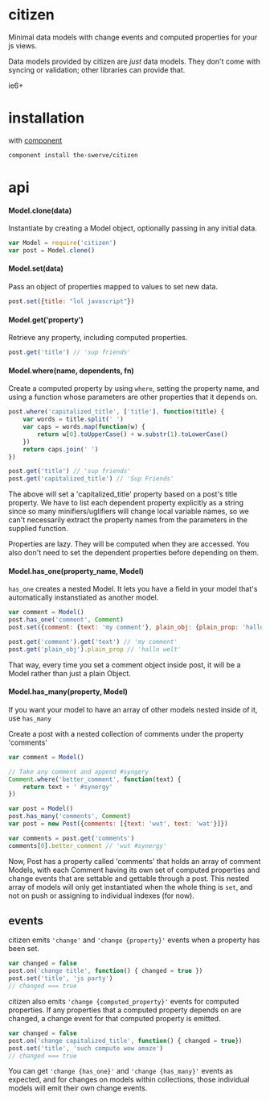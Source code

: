 # citizen

Minimal data models with change events and computed properties for your js views.

Data models provided by citizen are _just_ data models. They don't come with
syncing or validation; other libraries can provide that.

ie6+

# installation

with [component](https://github.com/component/component)

```sh
component install the-swerve/citizen
```

# api

#### Model.clone(data)

Instantiate by creating a Model object, optionally passing in any initial data.

```js
var Model = require('citizen')
var post = Model.clone()
```

#### Model.set(data)

Pass an object of properties mapped to values to set new data.

```js
post.set({title: "lol javascript"})
```

#### Model.get('property')

Retrieve any property, including computed properties.

```js
post.get('title') // 'sup friends'
```

#### Model.where(name, dependents, fn)

Create a computed property by using `where`, setting the property name, and
using a function whose parameters are other properties that it depends on.

```js
post.where('capitalized_title', ['title'], function(title) {
	var words = title.split(' ')
	var caps = words.map(function(w) {
		return w[0].toUpperCase() + w.substr(1).toLowerCase()
	})
	return caps.join(' ')
})

post.get('title') // 'sup friends'
post.get('capitalized_title') // 'Sup Friends'
```

The above will set a 'capitalized_title' property based on a post's title property. We have to list each dependent property explicitly as a string since so many minifiers/uglifiers will change local variable names, so we can't necessarily extract the property names from the parameters in the supplied function.

Properties are lazy. They will be computed when they are accessed. You also don't need to set the dependent properties before depending on them.

#### Model.has_one(property_name, Model)

`has_one` creates a nested Model. It lets you have a field in your model that's automatically instanstiated as another model.

```js
var comment = Model()
post.has_one('comment', Comment)
post.set({comment: {text: 'my comment'}, plain_obj: {plain_prop: 'hallo welt'}})

post.get('comment').get('text') // 'my comment'
post.get('plain_obj').plain_prop // 'hallo welt'
```

That way, every time you set a comment object inside post, it will be a Model rather than just a plain Object.

#### Model.has_many(property, Model)

If you want your model to have an array of other models nested inside of it, use `has_many`

Create a post with a nested collection of comments under the property 'comments'

```js
var comment = Model()

// Take any comment and append #syngery
Comment.where('better_comment', function(text) {
	return text + ' #synergy'
})

var post = Model()
post.has_many('comments', Comment)
var post = new Post({comments: [{text: 'wut', text: 'wat'}]})

var comments = post.get('comments')
comments[0].better_comment // 'wut #synergy'
```

Now, Post has a property called 'comments' that holds an array of comment Models, with each Comment having its own set of computed properties and change events that are settable and gettable through a post. This nested array of models will only get instantiated when the whole thing is `set`, and not on push or assigning to individual indexes (for now).

## events

citizen emits `'change'` and `'change {property}'` events when a property has been set.

```js
var changed = false
post.on('change title', function() { changed = true })
post.set('title', 'js party')
// changed === true
```

citizen also emits `'change {computed_property}'` events for computed properties. If any properties that a computed property depends on are changed, a change event for that computed property is emitted.

```js
var changed = false
post.on('change capitalized_title', function() { changed = true})
post.set('title', 'such compute wow amaze')
// changed === true
```

You can get `'change {has_one}'` and `'change {has_many}'` events as expected, and for changes on models within collections, those individual models will emit their own change events.
